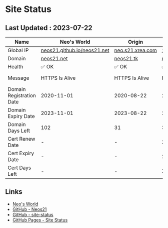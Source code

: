 # Site Status


## Last Updated : 2023-07-22

| Name | Neo's World | Origin | OCI 1 | OCI 2 |
|------|---|---|---|---|
| Global IP                | [neos21.github.io/neos21.net](http://neos21.github.io/neos21.net/) | [neo.s21.xrea.com](http://neo.s21.xrea.com/) | [140.238.56.203](http://140.238.56.203/) | [158.101.130.242](http://158.101.130.242/) |
| Domain                   | [neos21.net](https://neos21.net/) | [neos21.tk](https://neos21.tk/) | [neos21-oci.cf](https://neos21-oci.cf/) | [neos21-oci.ml](https://neos21-oci.ml/) |
| Health                   | ✅ OK | ✅ OK | ✅ OK | ⚠️ Warning |
| Message                  | HTTPS Is Alive | HTTPS Is Alive | HTTPS Is Alive | HTTPS May Be Down |
| Domain Registration Date | 2020-11-01 | 2020-08-22 | 2020-08-22 | 2020-08-22 |
| Domain Expiry Date       | 2023-11-01 | 2023-08-22 | 2023-08-22 | 2023-08-22 |
| Domain Days Left         | 102 | 31 | 31 | 31 |
| Cert Renew Date          | - | - | 2023-07-01 | 2023-07-01 |
| Cert Expiry Date         | - | - | 2023-08-19 | 2023-08-19 |
| Cert Days Left           | - | - | 28 | 28 |


## Links

- [Neo's World](https://neos21.net/)
- [GitHub - Neos21](https://github.com/Neos21/)
- [GitHub - site-status](https://github.com/Neos21/site-status)
- [GitHub Pages - Site Status](https://neos21.github.io/site-status/)
